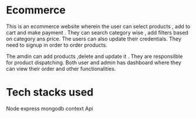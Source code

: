 # Ecommerce
This is an ecommerce website wherein the user can select products , add to cart and make payment . They can search category wise , add filters based on category
ans price. The users can also update their credentials. They need to signup in order to order products.

The amdin can add products ,delete and update it . They are responsilble for product dispatching. 
Both user and admin has dashboard where they can view their order and other functionalities.

# Tech stacks used
Node
express
mongodb
context Api
